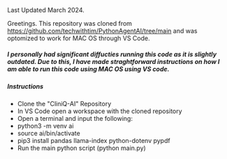 Last Updated March 2024.

Greetings. This repository was cloned from https://github.com/techwithtim/PythonAgentAI/tree/main and was optomized to work for MAC OS through VS Code. 


##### I personally had significant diffucties running this code as it is slightly outdated. Due to this, I have made straghtforward instructions on how I am able to run this code using MAC OS using VS code.

##### Instructions
- Clone the "CliniQ-AI" Repository
- In VS Code open a workspace with the cloned repository
- Open a terminal and input the following:
-   python3 -m venv ai
-   source ai/bin/activate
-   pip3 install pandas llama-index python-dotenv pypdf
- Run the main python script (python main.py)

